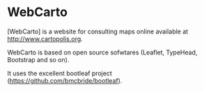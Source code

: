 WebCarto
========

[WebCarto] is a website for consulting maps online available at http://www.cartopolis.org.

WebCarto is based on open source sofwtares (Leaflet, TypeHead, Bootstrap and so on).

It uses the excellent bootleaf project (https://github.com/bmcbride/bootleaf).

